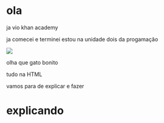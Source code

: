 
<html>
<head>
</head>
<body>

<h1>ola</h1>

<p>
ja vio khan academy

ja comecei e terminei estou na unidade dois da progamação



</p>


<img src = "https://www.kasandbox.org/programming-images/animals/cat.png">





<p>
olha que gato bonito

tudo na HTML


vamos para de explicar e fazer
  
</p>


<h1>explicando</h1>
























  
</body>
</html>





